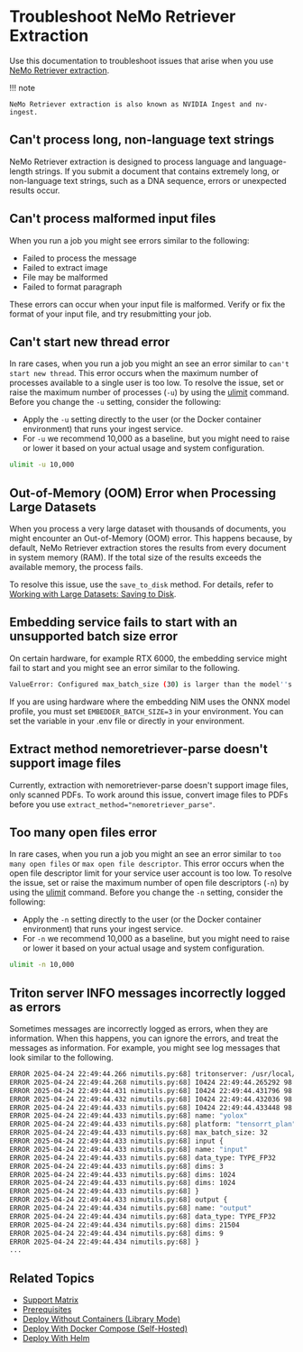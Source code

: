 # Troubleshoot NeMo Retriever Extraction

Use this documentation to troubleshoot issues that arise when you use [NeMo Retriever extraction](overview.md).

!!! note

    NeMo Retriever extraction is also known as NVIDIA Ingest and nv-ingest.


## Can't process long, non-language text strings

NeMo Retriever extraction is designed to process language and language-length strings. 
If you submit a document that contains extremely long, or non-language text strings, 
such as a DNA sequence, errors or unexpected results occur.



## Can't process malformed input files

When you run a job you might see errors similar to the following:

- Failed to process the message
- Failed to extract image
- File may be malformed
- Failed to format paragraph

These errors can occur when your input file is malformed. 
Verify or fix the format of your input file, and try resubmitting your job.



## Can't start new thread error

In rare cases, when you run a job you might an see an error similar to `can't start new thread`. 
This error occurs when the maximum number of processes available to a single user is too low.
To resolve the issue, set or raise the maximum number of processes (`-u`) by using the [ulimit](https://ss64.com/bash/ulimit.html) command.
Before you change the `-u` setting, consider the following:

- Apply the `-u` setting directly to the user (or the Docker container environment) that runs your ingest service.
- For `-u` we recommend 10,000 as a baseline, but you might need to raise or lower it based on your actual usage and system configuration.

```bash
ulimit -u 10,000
```



## Out-of-Memory (OOM) Error when Processing Large Datasets

When you process a very large dataset with thousands of documents, you might encounter an Out-of-Memory (OOM) error. 
This happens because, by default, NeMo Retriever extraction stores the results from every document in system memory (RAM). 
If the total size of the results exceeds the available memory, the process fails.

To resolve this issue, use the `save_to_disk` method. 
For details, refer to [Working with Large Datasets: Saving to Disk](nv-ingest-python-api.md#work-with-large-datasets-save-to-disk).



## Embedding service fails to start with an unsupported batch size error

On certain hardware, for example RTX 6000, 
the embedding service might fail to start and you might see an error similar to the following.

```bash
ValueError: Configured max_batch_size (30) is larger than the model''s supported max_batch_size (3).
```

If you are using hardware where the embedding NIM uses the ONNX model profile, 
you must set `EMBEDDER_BATCH_SIZE=3` in your environment. 
You can set the variable in your .env file or directly in your environment.



## Extract method nemoretriever-parse doesn't support image files

Currently, extraction with nemoretriever-parse doesn't support image files, only scanned PDFs. 
To work around this issue, convert image files to PDFs before you use `extract_method="nemoretriever_parse"`.



## Too many open files error

In rare cases, when you run a job you might an see an error similar to `too many open files` or `max open file descriptor`. 
This error occurs when the open file descriptor limit for your service user account is too low.
To resolve the issue, set or raise the maximum number of open file descriptors (`-n`) by using the [ulimit](https://ss64.com/bash/ulimit.html) command.
Before you change the `-n` setting, consider the following:

- Apply the `-n` setting directly to the user (or the Docker container environment) that runs your ingest service.
- For `-n` we recommend 10,000 as a baseline, but you might need to raise or lower it based on your actual usage and system configuration.

```bash
ulimit -n 10,000
```



## Triton server INFO messages incorrectly logged as errors

Sometimes messages are incorrectly logged as errors, when they are information. 
When this happens, you can ignore the errors, and treat the messages as information. 
For example, you might see log messages that look similar to the following.

```bash
ERROR 2025-04-24 22:49:44.266 nimutils.py:68] tritonserver: /usr/local/lib/libcurl.so.4: ...
ERROR 2025-04-24 22:49:44.268 nimutils.py:68] I0424 22:49:44.265292 98 cache_manager.cc:480] "Create CacheManager with cache_dir: '/opt/tritonserver/caches'"
ERROR 2025-04-24 22:49:44.431 nimutils.py:68] I0424 22:49:44.431796 98 pinned_memory_manager.cc:277] "Pinned memory pool is created at '0x7f8e4a000000' with size 268435456"
ERROR 2025-04-24 22:49:44.432 nimutils.py:68] I0424 22:49:44.432036 98 cuda_memory_manager.cc:107] "CUDA memory pool is created on device 0 with size 67108864"
ERROR 2025-04-24 22:49:44.433 nimutils.py:68] I0424 22:49:44.433448 98 model_config_utils.cc:753] "Server side auto-completed config: "
ERROR 2025-04-24 22:49:44.433 nimutils.py:68] name: "yolox"
ERROR 2025-04-24 22:49:44.433 nimutils.py:68] platform: "tensorrt_plan"
ERROR 2025-04-24 22:49:44.433 nimutils.py:68] max_batch_size: 32
ERROR 2025-04-24 22:49:44.433 nimutils.py:68] input {
ERROR 2025-04-24 22:49:44.433 nimutils.py:68] name: "input"
ERROR 2025-04-24 22:49:44.433 nimutils.py:68] data_type: TYPE_FP32
ERROR 2025-04-24 22:49:44.433 nimutils.py:68] dims: 3
ERROR 2025-04-24 22:49:44.433 nimutils.py:68] dims: 1024
ERROR 2025-04-24 22:49:44.433 nimutils.py:68] dims: 1024
ERROR 2025-04-24 22:49:44.433 nimutils.py:68] }
ERROR 2025-04-24 22:49:44.433 nimutils.py:68] output {
ERROR 2025-04-24 22:49:44.434 nimutils.py:68] name: "output"
ERROR 2025-04-24 22:49:44.434 nimutils.py:68] data_type: TYPE_FP32
ERROR 2025-04-24 22:49:44.434 nimutils.py:68] dims: 21504
ERROR 2025-04-24 22:49:44.434 nimutils.py:68] dims: 9
ERROR 2025-04-24 22:49:44.434 nimutils.py:68] }
...
```



## Related Topics

- [Support Matrix](support-matrix.md)
- [Prerequisites](prerequisites.md)
- [Deploy Without Containers (Library Mode)](quickstart-library-mode.md)
- [Deploy With Docker Compose (Self-Hosted)](quickstart-guide.md)
- [Deploy With Helm](helm.md)
